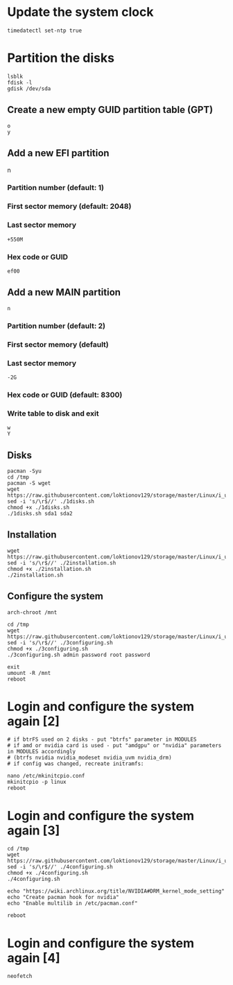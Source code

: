 # Update the system clock
```
timedatectl set-ntp true
```

# Partition the disks
```
lsblk
fdisk -l
gdisk /dev/sda
```
## Create a new empty GUID partition table (GPT)
```
o
y
```
## Add a new EFI partition
n
### Partition number (default: 1)
### First sector memory (default: 2048)
### Last sector memory
```
+550M
```
### Hex code or GUID
```
ef00
```
## Add a new MAIN partition
```
n
```
### Partition number (default: 2)
### First sector memory (default)
### Last sector memory
```
-2G
```
### Hex code or GUID (default: 8300)
### Write table to disk and exit
```
w
Y
```

## Disks
```
pacman -Syu
cd /tmp
pacman -S wget
wget https://raw.githubusercontent.com/loktionov129/storage/master/Linux/i_use_ARCH_btw/1disks.sh
sed -i 's/\r$//' ./1disks.sh
chmod +x ./1disks.sh
./1disks.sh sda1 sda2
```

## Installation
```
wget https://raw.githubusercontent.com/loktionov129/storage/master/Linux/i_use_ARCH_btw/2installation.sh
sed -i 's/\r$//' ./2installation.sh
chmod +x ./2installation.sh
./2installation.sh
```

## Configure the system
```
arch-chroot /mnt

cd /tmp
wget https://raw.githubusercontent.com/loktionov129/storage/master/Linux/i_use_ARCH_btw/3configuring.sh
sed -i 's/\r$//' ./3configuring.sh
chmod +x ./3configuring.sh
./3configuring.sh admin password root password

exit
umount -R /mnt
reboot
```

# Login and configure the system again [2]
```
# if btrFS used on 2 disks - put "btrfs" parameter in MODULES
# if amd or nvidia card is used - put "amdgpu" or "nvidia" parameters in MODULES accordingly
# (btrfs nvidia nvidia_modeset nvidia_uvm nvidia_drm)
# if config was changed, recreate initramfs:

nano /etc/mkinitcpio.conf
mkinitcpio -p linux
reboot
```

# Login and configure the system again [3]
```
cd /tmp
wget https://raw.githubusercontent.com/loktionov129/storage/master/Linux/i_use_ARCH_btw/4configuring.sh
sed -i 's/\r$//' ./4configuring.sh
chmod +x ./4configuring.sh
./4configuring.sh

echo "https://wiki.archlinux.org/title/NVIDIA#DRM_kernel_mode_setting"
echo "Create pacman hook for nvidia"
echo "Enable multilib in /etc/pacman.conf"

reboot
```

# Login and configure the system again [4]
```
neofetch
```
